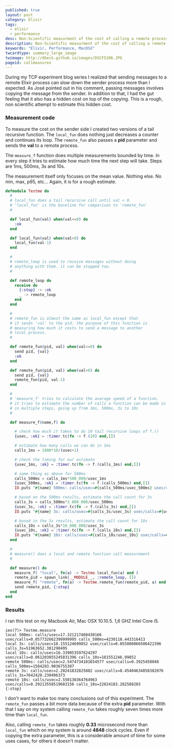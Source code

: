 ```yaml
---
published: true
layout: post
category: Elixir
tags:
  - elixir
  - performance
desc: Non-Scientific measurment of the cost of calling a remote process
description: Non-Scientific measurment of the cost of calling a remote process
keywords: "Elixir, Performance, MacOSX"
twcardtype: summary_large_image
twimage: http://dbeck.github.io/images/DSCF5286.JPG
pageid: callmeasurex
---
```


During my TCP experiment blog series I realized that sending messages to a remote Elixir process can slow down the sender process more than I expected. As José pointed out in his comment, passing messages involves copying the message from the sender. In addition to that, I had the gut feeling that it also has a hidden cost on top of the copying. This is a rough, non scientific attempt to estimate this hidden cost.

### Measurement code

To measure the cost on the sender side I created two versions of a tail recursive function. The ```local_fun``` does nothing just decreases a counter and continues its loop. The ```remote_fun``` also passes a **pid** parameter and sends the **val** to a remote process.

The ```measure_f``` function does multiple measurements bounded by time. In every step it tries to estimate how much time the next step will take. Steps are 1ms, 500ms, 3s and 10s.

The measurement itself only focuses on the mean value. Nothing else. No min, max, p95, etc... Again, it is for a rough estimate.

``` elixir
defmodule Testme do
  #
  # local_fun does a tail recursive call until val < 0.
  # 'local_fun' is the baseline for comparison to 'remote_fun'
  #

  def local_fun(val) when(val<=0) do
    :ok
  end

  def local_fun(val) when(val>0) do
    local_fun(val-1)
  end

  #
  # remote_loop is used to receive messages without doing
  # anything with them. it can be stopped too.
  #

  def remote_loop do
    receive do
      {:stop} -> :ok
      _ -> remote_loop
    end
  end

  #
  # remote_fun is almost the same as local_fun except that
  # it sends 'val' to the pid. the purpose of this function is
  # measuring how much it costs to send a message to another
  # local process.
  #

  def remote_fun(pid, val) when(val<=0) do
    send pid, {val}
    :ok
  end

  def remote_fun(pid, val) when(val>0) do
    send pid, {val}
    remote_fun(pid, val-1)
  end

  #
  # 'measure_f' tries to calculate the avarage speed of a function.
  # it tries to estimate the number of calls a function can be made in 10 seconds
  # in multiple steps, going up from 1ms, 500ms, 3s to 10s
  #

  def measure_f(name,f) do

    # check how much it takes to do 10 tail recursive loops of f.()
    {usec, :ok} = :timer.tc(fn -> f.(10) end,[])

    # estimate how many calls we can do in 1ms
    calls_1ms = 1000*10/(usec+1)

    # check the timing for our estimate
    {usec_1ms, :ok} = :timer.tc(fn -> f.(calls_1ms) end,[])

    # same thing as above for 500ms
    calls_500ms = calls_1ms*500_000/usec_1ms
    {usec_500ms, :ok} = :timer.tc(fn -> f.(calls_500ms) end,[])
    IO.puts "#{name} 500ms: calls/usec=#{calls_500ms/usec_500ms} usec/calls=#{usec_500ms/calls_500ms} calls_500ms=#{calls_500ms}"

    # based on the 500ms results, estimate the call count for 3s
    calls_3s = calls_500ms*3_000_000/usec_500ms
    {usec_3s, :ok} = :timer.tc(fn -> f.(calls_3s) end,[])
    IO.puts "#{name} 3s: calls/usec=#{calls_3s/usec_3s} usec/calls=#{usec_3s/calls_3s} calls_3s=#{calls_3s}"

    # based in the 3s results, estimate the call count for 10s
    calls_10s = calls_3s*10_000_000/usec_3s
    {usec_10s, :ok} = :timer.tc(fn -> f.(calls_10s) end,[])
    IO.puts "#{name} 10s: calls/usec=#{calls_10s/usec_10s} usec/calls=#{usec_10s/calls_10s} calls_10s=#{calls_10s}"
  end

  #
  # measure() does a local and remote function call measurement
  #

  def measure() do
    measure_f( "local", fn(a) -> Testme.local_fun(a) end )
    remote_pid = spawn_link(__MODULE__, :remote_loop, [])
    measure_f( "remote", fn(a) -> Testme.remote_fun(remote_pid, a) end )
    send remote_pid, {:stop}
  end
end

```

### Results

I ran this test on my Macbook Air, Mac OSX 10.10.5. 1,6 GHZ Intel Core i5.

```
iex(7)> Testme.measure
local 500ms: calls/usec=17.321217460430166 usec/calls=0.057732662399999995 calls_500ms=4230118.443316413
local 3s: calls/usec=18.155124699852 usec/calls=0.055080866506422396 calls_3s=51963652.381290495
local 10s: calls/usec=16.339053597624297 usec/calls=0.061203055245831396 calls_10s=181551246.99852
remote 500ms: calls/usec=2.5474734101654577 usec/calls=0.3925458048 calls_500ms=1584283.9036755387
remote 3s: calls/usec=2.20241832825882 usec/calls=0.45404634858382076 calls_3s=7642420.230496373
remote 10s: calls/usec=2.550138364764963 usec/calls=0.39213558519683156 calls_10s=22024183.282588203
{:stop}
```

I don't want to make too many conclusions out of this experiment. The ```remote_fun``` passes a bit more data because of the extra **pid** parameter. With that I say on my system calling ```remote_fun``` takes roughly seven times more time than ```local_fun```.

Also, calling ```remote_fun``` takes roughly **0.33** microsecond more than ```local_fun``` which on my system is around **4848** clock cycles. Even if copying the extra parameter, this is a considerable amount of time for some uses cases, for others it doesn't matter.

